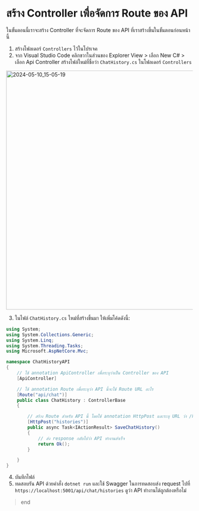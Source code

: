 
# สร้าง Controller เพื่อจัดการ Route ของ API

ในขั้นตอนนี้เราจะสร้าง Controller ที่จะจัดการ Route ของ API ที่เราสร้างขึ้นในขั้นตอนก่อนหน้านี้

1. สร้างโฟลเดอร์ `Controllers` ไว้ในโปรเจค
2. จาก Visual Studio Code คลิกขวาในส่วนของ Explorer View > เลือก New C# > เลือก Api Controller สร้างไฟล์ใหม่ที่ชื่อว่า `ChatHistory.cs` ในโฟลเดอร์ `Controllers`

<img width="645" alt="2024-05-10_15-05-19" src="https://github.com/teerasej/dotnet-handbook/assets/85179/48bb9e62-157b-4c8b-a15d-e6de914efbee">


3. ในไฟล์ `ChatHistory.cs` ใหม่ที่สร้างขึ้นมา ให้เพิ่มโค้ดดังนี้:

```csharp
using System;
using System.Collections.Generic;
using System.Linq;
using System.Threading.Tasks;
using Microsoft.AspNetCore.Mvc;

namespace ChatHistoryAPI
{   
    // ใช้ annotation ApiController เพื่อระบุว่าเป็น Controller ของ API
    [ApiController]

    // ใช้ annotation Route เพื่อระบุว่า API นี้จะใช้ Route URL อะไร
    [Route("api/chat")]
    public class ChatHistory : ControllerBase
    {

        // สร้าง Route สำหรับ API นี้ โดยใช้ annotation HttpPost และระบุ URL ว่า /histories
        [HttpPost("histories")]
        public async Task<IActionResult> SaveChatHistory()
        {
            // ส่ง response กลับไปว่า API ทำงานสำเร็จ
            return Ok();
        }

    }
}
```
4. บันทึกไฟล์ 
5. ทดสอบรัน API ด้วยคำสั่ง `dotnet run` และใช้ Swagger ในการทดสอบส่ง request ไปที่ `https://localhost:5001/api/chat/histories` ดูว่า API ทำงานได้ถูกต้องหรือไม่

> end
